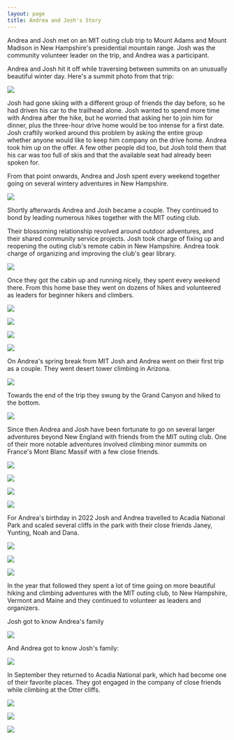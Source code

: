 ```yaml
---
layout: page
title: Andrea and Josh's Story
---
```


Andrea and Josh met on an MIT outing club trip to Mount Adams and Mount Madison in New Hampshire's presidential mountain range. Josh was the community volunteer leader on the trip, and Andrea was a participant. 

Andrea and Josh hit it off while traversing between summits on an unusually beautiful winter day. Here's a summit photo from that trip:

![](img/PXL_20220116_184854065.jpeg)

Josh had gone skiing with a different group of friends the day before, so he had driven his car to the trailhead alone. Josh wanted to spend more time with Andrea after the hike, but he worried that asking her to join him for dinner, plus the three-hour drive home would be too intense for a first date. Josh craftily worked around this problem by asking the entire group whether anyone would like to keep him company on the drive home. Andrea took him up on the offer. A few other people did too, but Josh told them that his car was too full of skis and that the available seat had already been spoken for.

From that point onwards, Andrea and Josh spent every weekend together going on several wintery adventures in New Hampshire.

![](img/PXL_20220122_171533710.jpeg)

Shortly afterwards Andrea and Josh became a couple. They continued to bond by leading numerous hikes together with the MIT outing club. 

Their blossoming relationship revolved around outdoor adventures, and their shared community service projects. Josh took charge of fixing up and reopening the outing club's remote cabin in New Hampshire. Andrea took charge of organizing and improving the club's gear library.

![](img/IMG_6601.jpeg)

Once they got the cabin up and running nicely, they spent every weekend there. From this home base they went on dozens of hikes and volunteered as leaders for beginner hikers and climbers.


![](img/20220623_130751.jpeg)

![](img/20220625_074642.jpeg)

![](img/20220625_083042.jpeg)

![](img/20220625_134538.jpeg)

On Andrea's spring break from MIT Josh and Andrea went on their first trip as a couple. They went desert tower climbing in Arizona.

![](img/PXL_20220323_190500134.jpeg)

Towards the end of the trip they swung by the Grand Canyon and hiked to the bottom.

![](img/PXL_20220321_190837159.MP.jpeg)

Since then Andrea and Josh have been fortunate to go on several larger adventures beyond New England with friends from the MIT outing club. One of their more notable adventures involved climbing minor summits on France's Mont Blanc Massif with a few close friends.

![](img/PXL_20220625_065426182.jpeg)

![](img/PXL_20220702_124337665.jpeg)

![](img/IMG_6056.jpg)

![](img/20220704_175330.jpeg)

For Andrea's birthday in 2022 Josh and Andrea travelled to Acadia National Park and scaled several cliffs in the park with their close friends Janey, Yunting, Noah and Dana.

![](img/IMG_2412.jpeg)

![](img/IMG_9939.jpeg)

![](img/PXL_20220903_212341362.MP.jpeg)

In the year that followed they spent a lot of time going on more beautiful hiking and climbing adventures with the MIT outing club, to New Hampshire, Vermont and Maine and they continued to volunteer as leaders and organizers.

Josh got to know Andrea's family

![](img/3D11C4FD-6688-4E6F-A99D-0CF60B303D9B-1.jpg)

And Andrea got to know Josh's family:

![](img/D817D26E-1461-4F65-A0DD-5530BFE5745E.jpeg)

In September they returned to Acadia National park, which had become one of their favorite places. They got engaged in the company of close friends while climbing at the Otter cliffs.

![](img/IMG_4214.jpeg)

![](img/20230924_173722.jpeg)

![](img/20230925_090607.jpeg)
